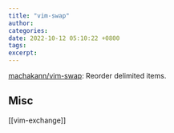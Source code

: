 ```yaml
---
title: "vim-swap"
author: 
categories: 
date: 2022-10-12 05:10:22 +0800
tags: 
excerpt: 
---
```






[machakann/vim-swap](https://github.com/machakann/vim-swap): Reorder delimited items.





## Misc

[[vim-exchange]]







